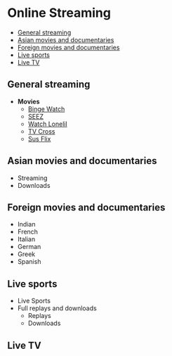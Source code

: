 # Online Streaming

- [General streaming](#general-streaming)
- [Asian movies and documentaries](#asian-movies-and-documentaries)
- [Foreign movies and documentaries](#foreign-movies-and-documentaries)
- [Live sports](#live-sports)
- [Live TV](#live-tv)

## General streaming

- **Movies**
  - [Binge Watch](https://bingewatch.to/home)
  - [SEEZ](https://seez.su/)
  - [Watch Lonelil](https://watch.lonelil.com/)
  - [TV Cross](https://tv.cross.moe/)
  - [Sus Flix](https://susflix.tv/)

## Asian movies and documentaries

- Streaming
- Downloads

## Foreign movies and documentaries

- Indian
- French
- Italian
- German
- Greek
- Spanish

## Live sports

- Live Sports
- Full replays and downloads
  - Replays
  - Downloads

## Live TV

